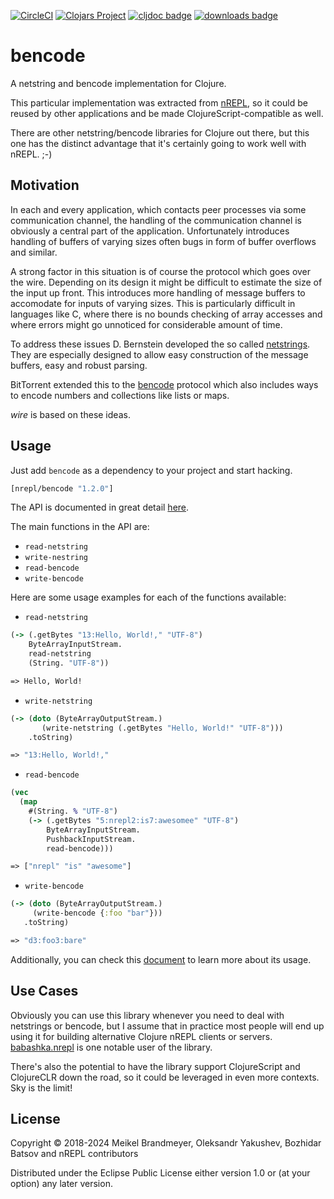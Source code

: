 [![CircleCI](https://circleci.com/gh/nrepl/bencode/tree/master.svg?style=svg)](https://circleci.com/gh/nrepl/bencode/tree/master)
[![Clojars Project](https://img.shields.io/clojars/v/nrepl/bencode.svg)](https://clojars.org/nrepl/bencode)
[![cljdoc badge](https://cljdoc.org/badge/nrepl/bencode)](https://cljdoc.org/d/nrepl/bencode/CURRENT)
[![downloads badge](https://versions.deps.co/nrepl/bencode/downloads.svg)](https://clojars.org/nrepl/bencode)

# bencode

A netstring and bencode implementation for Clojure.

This particular implementation was extracted from [nREPL][], so it
could be reused by other applications and be made
ClojureScript-compatible as well.

[nREPL]: https://nrepl.org

There are other netstring/bencode libraries for Clojure out there, but this one has
the distinct advantage that it's certainly going to work well with nREPL. ;-)

## Motivation

In each and every application, which contacts peer processes via some
communication channel, the handling of the communication channel is
obviously a central part of the application. Unfortunately introduces
handling of buffers of varying sizes often bugs in form of buffer
overflows and similar.

A strong factor in this situation is of course the protocol which goes
over the wire. Depending on its design it might be difficult to estimate
the size of the input up front. This introduces more handling of message
buffers to accomodate for inputs of varying sizes. This is particularly
difficult in languages like C, where there is no bounds checking of array
accesses and where errors might go unnoticed for considerable amount of
time.

To address these issues D. Bernstein developed the so called
[netstrings][net]. They are especially designed to allow easy construction
of the message buffers, easy and robust parsing.

BitTorrent extended this to the [bencode][bc] protocol which also
includes ways to encode numbers and collections like lists or maps.

*wire* is based on these ideas.

[net]: http://cr.yp.to/proto/netstrings.txt
[bc]:  http://wiki.theory.org/BitTorrentSpecification#Bencoding

## Usage

Just add `bencode` as a dependency to your project and start hacking.

```clojure
[nrepl/bencode "1.2.0"]
```

The API is documented in great detail [here](https://github.com/nrepl/bencode/blob/master/src/bencode/core.clj).

The main functions in the API are:

* `read-netstring`
* `write-nestring`
* `read-bencode`
* `write-bencode`

Here are some usage examples for each of the functions available:

- `read-netstring`

 ```clojure
 (-> (.getBytes "13:Hello, World!," "UTF-8")
     ByteArrayInputStream.
     read-netstring
     (String. "UTF-8"))

 => Hello, World!
 ```

- `write-netstring`

 ```clojure
 (-> (doto (ByteArrayOutputStream.)
        (write-netstring (.getBytes "Hello, World!" "UTF-8")))
     .toString)

 => "13:Hello, World!,"
 ```

- `read-bencode`

 ```clojure
 (vec
   (map
     #(String. % "UTF-8")
     (-> (.getBytes "5:nrepl2:is7:awesomee" "UTF-8")
         ByteArrayInputStream.
         PushbackInputStream.
         read-bencode)))

=> ["nrepl" "is" "awesome"]
 ```

- `write-bencode`

 ```clojure
(-> (doto (ByteArrayOutputStream.)
      (write-bencode {:foo "bar"}))
    .toString)

=> "d3:foo3:bare"
 ```

Additionally, you can check this [document](https://github.com/nrepl/nrepl/blob/master/test/clojure/nrepl/bencode_test.clj) to learn more about its usage.

## Use Cases

Obviously you can use this library whenever you need to deal with netstrings or
bencode, but I assume that in practice most people will end up using it for
building alternative Clojure nREPL clients or
servers. [babashka.nrepl](https://github.com/babashka/babashka.nrepl) is one
notable user of the library.

There's also the potential to have the library support ClojureScript and
ClojureCLR down the road, so it could be leveraged in even more
contexts. Sky is the limit!

## License

Copyright © 2018-2024 Meikel Brandmeyer, Oleksandr Yakushev, Bozhidar Batsov and nREPL contributors

Distributed under the Eclipse Public License either version 1.0 or (at
your option) any later version.
